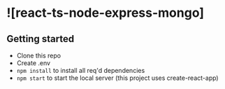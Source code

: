 # ![react-ts-node-express-mongo]


## Getting started

- Clone this repo
- Create .env
- `npm install` to install all req'd dependencies
- `npm start` to start the local server (this project uses create-react-app)


